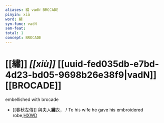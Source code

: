 ```yaml
---
aliases: 繡 vadN BROCADE
pinyin: xiù
word: 繡
syn-func: vadN
sem-feat: 
total: 1
concept: BROCADE 
---
```

# [[繡]] *[[xiù]]*  [[uuid-fed035db-e7bd-4d23-bd05-9698b26e38f9|vadN]] [[BROCADE]]
embellished with brocade
 - [[春秋左傳]] 與夫人**繡**衣， / To his wife he gave his embroidered robe,[HXWD](https://hxwd.org/textview.html?location=KR1e0001_tls_004-33a.17)